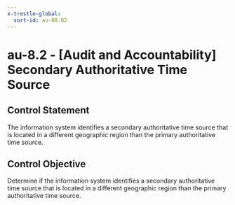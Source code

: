 ```yaml
---
x-trestle-global:
  sort-id: au-08.02
---
```


# au-8.2 - \[Audit and Accountability\] Secondary Authoritative Time Source

## Control Statement

The information system identifies a secondary authoritative time source that is located in a different geographic region than the primary authoritative time source.

## Control Objective

Determine if the information system identifies a secondary authoritative time source that is located in a different geographic region than the primary authoritative time source.
